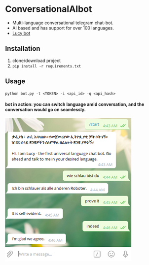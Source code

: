 # ConversationalAIbot
- Multi-language conversational telegram chat-bot. 
- AI based and has support for over 100 languages.
- [Lucy bot](https://t.me/aiconvbot)

## Installation
1. clone/download project 
2. `pip install -r requirements.txt`

## Usage
`python bot.py -t <TOKEN> -i <api_id> -q <api_hash>`

#### bot in action: you can switch language amid conversation, and the conversation would go on seamlessly. 


![interface](Capture.PNG)








